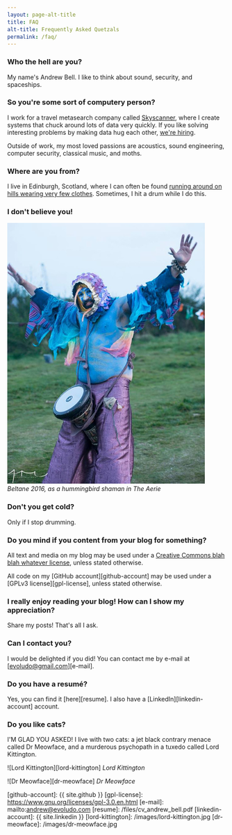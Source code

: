```yaml
---
layout: page-alt-title
title: FAQ
alt-title: Frequently Asked Quetzals
permalink: /faq/
---
```


### Who the hell are you?

My name's Andrew Bell. I like to think about sound, security, and spaceships.

### So you're some sort of computery person?

I work for a travel metasearch company called [Skyscanner][skyscanner-home], where I create systems that chuck around lots of data very quickly. If you like solving interesting problems by making data hug each other, [we're hiring][skyscanner-jobs].

Outside of work, my most loved passions are acoustics, sound engineering, computer security, classical music, and moths.

### Where are you from?

I live in Edinburgh, Scotland, where I can often be found [running around on hills wearing very few clothes][beltane]. Sometimes, I hit a drum while I do this.

### I don't believe you!

![Beltane 2016][beltane-2016]
*Beltane 2016, as a hummingbird shaman in The Aerie*

### Don't you get cold?

Only if I stop drumming.

### Do you mind if you content from your blog for something?

All text and media on my blog may be used under a [Creative Commons blah blah whatever license][cc-license], unless stated otherwise.

All code on my [GitHub account][github-account] may be used under a [GPLv3 license][gpl-license], unless stated otherwise.

### I really enjoy reading your blog! How can I show my appreciation?

Share my posts! That's all I ask.

### Can I contact you?

I would be delighted if you did! You can contact me by e-mail at [evoludo@gmail.com][e-mail].

### Do you have a resumé?

Yes, you can find it [here][resume]. I also have a [LinkedIn][linkedin-account] account.

### Do you like cats?

I'M GLAD YOU ASKED! I live with two cats: a jet black contrary menace called Dr Meowface, and a murderous psychopath in a tuxedo called Lord Kittington.

![Lord Kittington][lord-kittington]
*Lord Kittington*

![Dr Meowface][dr-meowface]
*Dr Meowface*


[skyscanner-home]: https://www.skyscanner.net/
[skyscanner-jobs]: http://www.skyscanner.net/jobs
[beltane]: https://www.beltane.org/
[beltane-2016]: /images/hummingbird.jpg
[cc-license]: https://creativecommons.org/licenses/by-sa/4.0/
[github-account]: {{ site.github }}
[gpl-license]: https://www.gnu.org/licenses/gpl-3.0.en.html
[e-mail]: mailto:andrew@evoludo.com
[resume]: /files/cv_andrew_bell.pdf
[linkedin-account]: {{ site.linkedin }}
[lord-kittington]: /images/lord-kittington.jpg
[dr-meowface]: /images/dr-meowface.jpg

